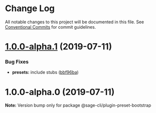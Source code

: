 # Change Log

All notable changes to this project will be documented in this file.
See [Conventional Commits](https://conventionalcommits.org) for commit guidelines.

# [1.0.0-alpha.1](https://github.com/roots/sage-cli/compare/v1.0.0-alpha.0...v1.0.0-alpha.1) (2019-07-11)


### Bug Fixes

* **presets:** include stubs ([bbf96ba](https://github.com/roots/sage-cli/commit/bbf96ba))





# 1.0.0-alpha.0 (2019-07-11)

**Note:** Version bump only for package @sage-cli/plugin-preset-bootstrap
